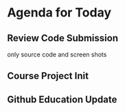# Agenda for Today

## Review Code Submission 

only source code and screen shots

## Course Project Init

## Github Education Update
